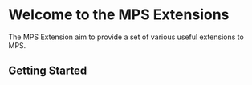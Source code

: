 # Welcome to the MPS Extensions

The MPS Extension aim to provide a set of various useful extensions to MPS.

## Getting Started

